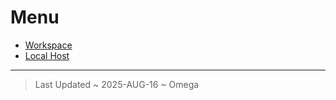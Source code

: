 
# Menu

- [Workspace](./)
- [Local Host](http://localhost/)

---

> Last Updated ~ 2025-AUG-16 ~ Omega

